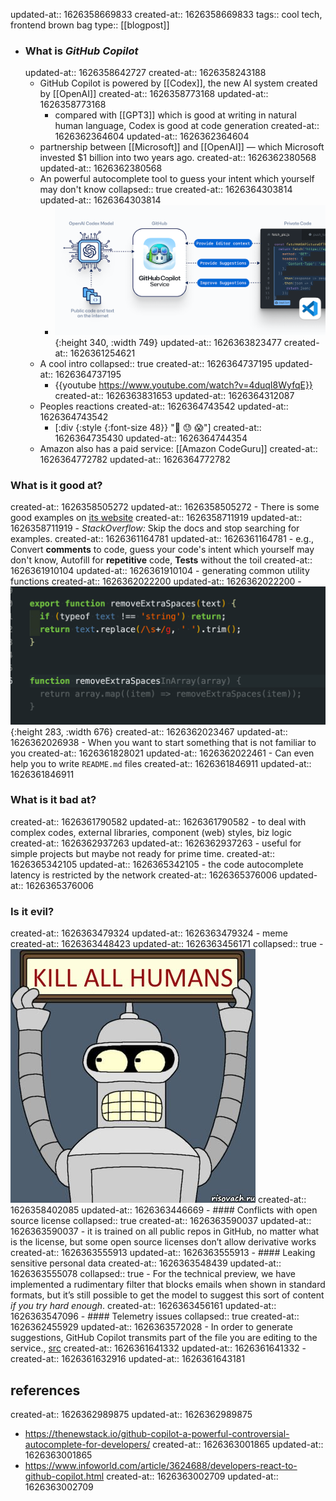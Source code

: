 updated-at:: 1626358669833
created-at:: 1626358669833
tags:: cool tech, frontend brown bag
type:: [[blogpost]]

- ### What is _GitHub Copilot_
  updated-at:: 1626358642727
  created-at:: 1626358243188
	- GitHub Copilot is powered by [[Codex]], the new AI system created by [[OpenAI]]
	  created-at:: 1626358773168
	  updated-at:: 1626358773168
		- compared with [[GPT3]] which is good at writing in natural human language, Codex is good at code generation
		  created-at:: 1626362364604
		  updated-at:: 1626362364604
	- partnership between [[Microsoft]] and [[OpenAI]] — which Microsoft invested $1 billion into two years ago.
	  created-at:: 1626362380568
	  updated-at:: 1626362380568
	- An powerful autocomplete tool to guess your intent which yourself may don't know
	  collapsed:: true
	  created-at:: 1626364303814
	  updated-at:: 1626364303814
		- ![image.png](../assets/image_1626361253820_0.png){:height 340, :width 749}
		  updated-at:: 1626363823477
		  created-at:: 1626361254621
	- A cool intro
	  collapsed:: true
	  created-at:: 1626364737195
	  updated-at:: 1626364737195
		- {{youtube https://www.youtube.com/watch?v=4duqI8WyfqE}}
		  created-at:: 1626363831653
		  updated-at:: 1626364312087
	- Peoples reactions
	  created-at:: 1626364743542
	  updated-at:: 1626364743542
		- [:div {:style {:font-size 48}} "🤯 😓 😱"]
		  created-at:: 1626364735430
		  updated-at:: 1626364744354
	- Amazon also has a paid service: [[Amazon CodeGuru]]
	  created-at:: 1626364772782
	  updated-at:: 1626364772782
### What is it good at?
created-at:: 1626358505272
updated-at:: 1626358505272
	- There is some good examples on [its website](https://copilot.github.com/)
	  created-at:: 1626358711919
	  updated-at:: 1626358711919
		- _StackOverflow:_ Skip the docs and stop searching for examples.
		  created-at:: 1626361164781
		  updated-at:: 1626361164781
			- e.g., Convert **comments** to code, guess your code's intent which yourself may don't know, Autofill for **repetitive** code, **Tests** without the toil
			  created-at:: 1626361910104
			  updated-at:: 1626361910104
		- generating common utility functions
		  created-at:: 1626362022200
		  updated-at:: 1626362022200
			- ![image.png](../assets/image_1626362022874_0.png){:height 283, :width 676}
			  created-at:: 1626362023467
			  updated-at:: 1626362026938
		- When you want to start something that is not familiar to you
		  created-at:: 1626361828021
		  updated-at:: 1626362022461
		- Can even help you to write `README.md` files
		  created-at:: 1626361846911
		  updated-at:: 1626361846911
### What is it bad at?
created-at:: 1626361790582
updated-at:: 1626361790582
	- to deal with complex codes, external libraries, component (web) styles, biz logic
	  created-at:: 1626362937263
	  updated-at:: 1626362937263
	- useful for simple projects but maybe not ready for prime time.
	  created-at:: 1626365342105
	  updated-at:: 1626365342105
	- the code autocomplete latency is restricted by the network
	  created-at:: 1626365376006
	  updated-at:: 1626365376006
### Is it evil?
created-at:: 1626363479324
updated-at:: 1626363479324
	- meme
	  created-at:: 1626363448423
	  updated-at:: 1626363456171
	  collapsed:: true
		- ![image.png](../assets/image_1626358401534_0.png)
		  created-at:: 1626358402085
		  updated-at:: 1626363446669
	- #### Conflicts with open source license
	  collapsed:: true
	  created-at:: 1626363590037
	  updated-at:: 1626363590037
		- it is trained on all public repos in GitHub, no matter what is the license, but some open source licenses don’t allow derivative works
		  created-at:: 1626363555913
		  updated-at:: 1626363555913
	- #### Leaking sensitive personal data
	  created-at:: 1626363548439
	  updated-at:: 1626363555078
	  collapsed:: true
		- For the technical preview, we have implemented a rudimentary filter that blocks emails when shown in standard formats, but it’s still possible to get the model to suggest this sort of content _if you try hard enough_.
		  created-at:: 1626363456161
		  updated-at:: 1626363547096
	- #### Telemetry issues
	  collapsed:: true
	  created-at:: 1626362455929
	  updated-at:: 1626363572028
		- In order to generate suggestions, GitHub Copilot transmits part of the file you are editing to the service., [src](https://copilot.github.com/#faq-how-is-the-data-that-github-copilot-collects-used)
		  created-at:: 1626361641332
		  updated-at:: 1626361641332
		-
		  created-at:: 1626361632916
		  updated-at:: 1626361643181
## references
created-at:: 1626362989875
updated-at:: 1626362989875
- https://thenewstack.io/github-copilot-a-powerful-controversial-autocomplete-for-developers/
  created-at:: 1626363001865
  updated-at:: 1626363001865
- https://www.infoworld.com/article/3624688/developers-react-to-github-copilot.html
  created-at:: 1626363002709
  updated-at:: 1626363002709